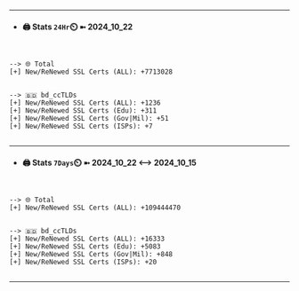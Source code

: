 

---
- #### 🖨️ **Stats** `24Hr`⏲️ ➼ 2024_10_22
```console


--> 🌐 Total
[+] New/ReNewed SSL Certs (ALL): +7713028


--> 🇧🇩 bd_ccTLDs
[+] New/ReNewed SSL Certs (ALL): +1236
[+] New/ReNewed SSL Certs (Edu): +311
[+] New/ReNewed SSL Certs (Gov|Mil): +51
[+] New/ReNewed SSL Certs (ISPs): +7


```

---
- #### 🖨️ **Stats** `7Days`⏲️ ➼ 2024_10_22 <--> 2024_10_15
```console


--> 🌐 Total
[+] New/ReNewed SSL Certs (ALL): +109444470


--> 🇧🇩 bd_ccTLDs
[+] New/ReNewed SSL Certs (ALL): +16333
[+] New/ReNewed SSL Certs (Edu): +5083
[+] New/ReNewed SSL Certs (Gov|Mil): +848
[+] New/ReNewed SSL Certs (ISPs): +20


```

---

